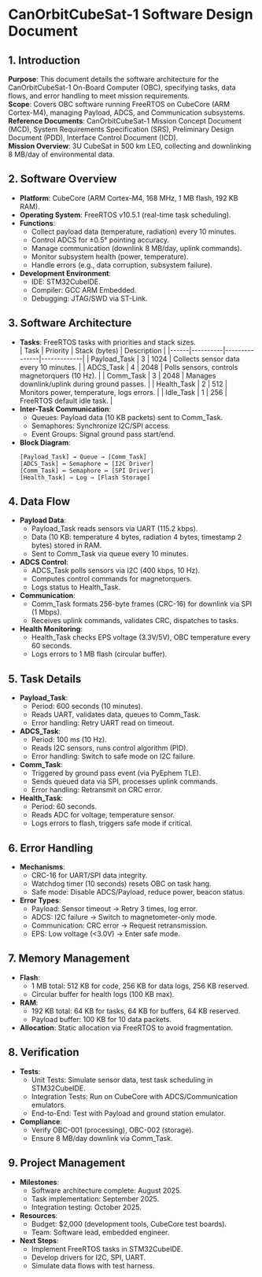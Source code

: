 # CanOrbitCubeSat-1 Software Design Document

## 1. Introduction
**Purpose**: This document details the software architecture for the CanOrbitCubeSat-1 On-Board Computer (OBC), specifying tasks, data flows, and error handling to meet mission requirements.  
**Scope**: Covers OBC software running FreeRTOS on CubeCore (ARM Cortex-M4), managing Payload, ADCS, and Communication subsystems.  
**Reference Documents**: CanOrbitCubeSat-1 Mission Concept Document (MCD), System Requirements Specification (SRS), Preliminary Design Document (PDD), Interface Control Document (ICD).  
**Mission Overview**: 3U CubeSat in 500 km LEO, collecting and downlinking 8 MB/day of environmental data.

## 2. Software Overview
- **Platform**: CubeCore (ARM Cortex-M4, 168 MHz, 1 MB flash, 192 KB RAM).  
- **Operating System**: FreeRTOS v10.5.1 (real-time task scheduling).  
- **Functions**:  
  - Collect payload data (temperature, radiation) every 10 minutes.  
  - Control ADCS for ±0.5° pointing accuracy.  
  - Manage communication (downlink 8 MB/day, uplink commands).  
  - Monitor subsystem health (power, temperature).  
  - Handle errors (e.g., data corruption, subsystem failure).  
- **Development Environment**:  
  - IDE: STM32CubeIDE.  
  - Compiler: GCC ARM Embedded.  
  - Debugging: JTAG/SWD via ST-Link.

## 3. Software Architecture
- **Tasks**: FreeRTOS tasks with priorities and stack sizes.  
  | Task | Priority | Stack (bytes) | Description |
  |------|----------|---------------|-------------|
  | Payload_Task | 3 | 1024 | Collects sensor data every 10 minutes. |
  | ADCS_Task | 4 | 2048 | Polls sensors, controls magnetorquers (10 Hz). |
  | Comm_Task | 3 | 2048 | Manages downlink/uplink during ground passes. |
  | Health_Task | 2 | 512 | Monitors power, temperature, logs errors. |
  | Idle_Task | 1 | 256 | FreeRTOS default idle task. |
- **Inter-Task Communication**:  
  - Queues: Payload data (10 KB packets) sent to Comm_Task.  
  - Semaphores: Synchronize I2C/SPI access.  
  - Event Groups: Signal ground pass start/end.  
- **Block Diagram**:  
  ```
  [Payload_Task] → Queue → [Comm_Task]
  [ADCS_Task] ↔ Semaphore ↔ [I2C Driver]
  [Comm_Task] ↔ Semaphore ↔ [SPI Driver]
  [Health_Task] → Log → [Flash Storage]
  ```

## 4. Data Flow
- **Payload Data**:  
  - Payload_Task reads sensors via UART (115.2 kbps).  
  - Data (10 KB: temperature 4 bytes, radiation 4 bytes, timestamp 2 bytes) stored in RAM.  
  - Sent to Comm_Task via queue every 10 minutes.  
- **ADCS Control**:  
  - ADCS_Task polls sensors via I2C (400 kbps, 10 Hz).  
  - Computes control commands for magnetorquers.  
  - Logs status to Health_Task.  
- **Communication**:  
  - Comm_Task formats 256-byte frames (CRC-16) for downlink via SPI (1 Mbps).  
  - Receives uplink commands, validates CRC, dispatches to tasks.  
- **Health Monitoring**:  
  - Health_Task checks EPS voltage (3.3V/5V), OBC temperature every 60 seconds.  
  - Logs errors to 1 MB flash (circular buffer).

## 5. Task Details
- **Payload_Task**:  
  - Period: 600 seconds (10 minutes).  
  - Reads UART, validates data, queues to Comm_Task.  
  - Error handling: Retry UART read on timeout.  
- **ADCS_Task**:  
  - Period: 100 ms (10 Hz).  
  - Reads I2C sensors, runs control algorithm (PID).  
  - Error handling: Switch to safe mode on I2C failure.  
- **Comm_Task**:  
  - Triggered by ground pass event (via PyEphem TLE).  
  - Sends queued data via SPI, processes uplink commands.  
  - Error handling: Retransmit on CRC error.  
- **Health_Task**:  
  - Period: 60 seconds.  
  - Reads ADC for voltage, temperature sensor.  
  - Logs errors to flash, triggers safe mode if critical.

## 6. Error Handling
- **Mechanisms**:  
  - CRC-16 for UART/SPI data integrity.  
  - Watchdog timer (10 seconds) resets OBC on task hang.  
  - Safe mode: Disable ADCS/Payload, reduce power, beacon status.  
- **Error Types**:  
  - Payload: Sensor timeout → Retry 3 times, log error.  
  - ADCS: I2C failure → Switch to magnetometer-only mode.  
  - Communication: CRC error → Request retransmission.  
  - EPS: Low voltage (<3.0V) → Enter safe mode.

## 7. Memory Management
- **Flash**:  
  - 1 MB total: 512 KB for code, 256 KB for data logs, 256 KB reserved.  
  - Circular buffer for health logs (100 KB max).  
- **RAM**:  
  - 192 KB total: 64 KB for tasks, 64 KB for buffers, 64 KB reserved.  
  - Payload buffer: 100 KB for 10 data packets.  
- **Allocation**: Static allocation via FreeRTOS to avoid fragmentation.

## 8. Verification
- **Tests**:  
  - Unit Tests: Simulate sensor data, test task scheduling in STM32CubeIDE.  
  - Integration Tests: Run on CubeCore with ADCS/Communication emulators.  
  - End-to-End: Test with Payload and ground station emulator.  
- **Compliance**:  
  - Verify OBC-001 (processing), OBC-002 (storage).  
  - Ensure 8 MB/day downlink via Comm_Task.

## 9. Project Management
- **Milestones**:  
  - Software architecture complete: August 2025.  
  - Task implementation: September 2025.  
  - Integration testing: October 2025.  
- **Resources**:  
  - Budget: $2,000 (development tools, CubeCore test boards).  
  - Team: Software lead, embedded engineer.  
- **Next Steps**:  
  - Implement FreeRTOS tasks in STM32CubeIDE.  
  - Develop drivers for I2C, SPI, UART.  
  - Simulate data flows with test harness.